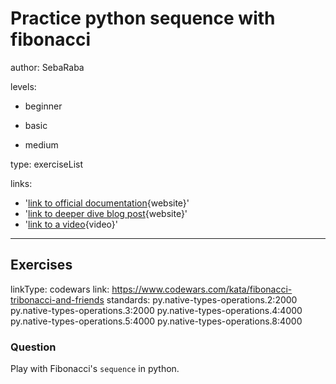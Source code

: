 # Practice python sequence with fibonacci
author: SebaRaba

levels:

  - beginner

  - basic

  - medium

type: exerciseList

links:

  - '[link to official documentation](https://docs.python.org/3/library/stdtypes.html){website}'
  - '[link to deeper dive blog post](http://www.diveintopython3.net/native-datatypes.html){website}'
  - '[link to a video](https://www.youtube.com/watch?v=TkpNMvBrEUw){video}'

---
## Exercises
linkType: codewars
link: https://www.codewars.com/kata/fibonacci-tribonacci-and-friends
standards:
  py.native-types-operations.2:2000
  py.native-types-operations.3:2000
  py.native-types-operations.4:4000
  py.native-types-operations.5:4000
  py.native-types-operations.8:4000
### Question
Play with Fibonacci's `sequence` in python.
